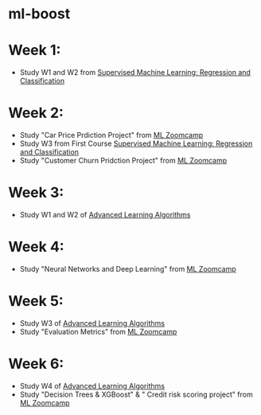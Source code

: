# ml-boost

# Week 1: 
* Study W1 and W2 from [Supervised Machine Learning: Regression and Classification](https://www.coursera.org/learn/machine-learning/)

# Week 2:
* Study "Car Price Prdiction Project" from [ML Zoomcamp](https://github.com/DataTalksClub/machine-learning-zoomcamp/tree/master/02-regression)
* Study W3 from First Course [Supervised Machine Learning: Regression and Classification](https://www.coursera.org/learn/machine-learning/)
* Study "Customer Churn Pridction Project" from [ML Zoomcamp](https://github.com/DataTalksClub/machine-learning-zoomcamp/tree/master/03-classification)

# Week 3:
* Study W1 and W2 of [Advanced Learning Algorithms](https://www.coursera.org/learn/advanced-learning-algorithms/)

# Week 4:
* Study "Neural Networks and Deep Learning" from [ML Zoomcamp](https://github.com/DataTalksClub/machine-learning-zoomcamp/tree/master/08-deep-learning)

# Week 5:
* Study W3 of [Advanced Learning Algorithms](https://www.coursera.org/learn/advanced-learning-algorithms/)
* Study "Evaluation Metrics" from [ML Zoomcamp](https://github.com/DataTalksClub/machine-learning-zoomcamp/tree/master/04-evaluation)

# Week 6:
* Study W4 of [Advanced Learning Algorithms](https://www.coursera.org/learn/advanced-learning-algorithms/)
* Study "Decision Trees & XGBoost" & " Credit risk scoring project" from [ML Zoomcamp](https://github.com/DataTalksClub/machine-learning-zoomcamp/tree/master/06-trees)